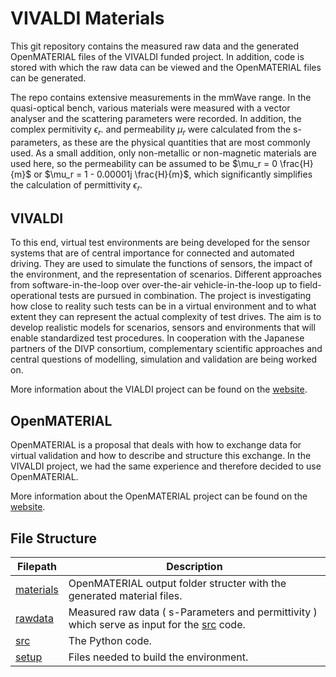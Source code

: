 # VIVALDI Materials

This git repository contains the measured raw data and the generated OpenMATERIAL files of the VIVALDI funded project. In addition, code is stored with which the raw data can be viewed and the OpenMATERIAL files can be generated.

The repo contains extensive measurements in the mmWave range.
In the quasi-optical bench, various materials were measured with a vector analyser and the scattering  parameters were recorded.
In addition, the complex permitivity $\epsilon_r$. 
and permeability $\mu_r$ were calculated from the s-parameters, as these are the physical quantities that are most commonly used. As a small addition, only non-metallic or non-magnetic materials are used here, so the permeability can be assumed to be  $\mu_r = 0 \frac{H}{m}$ or $\mu_r = 1 - 0.00001j \frac{H}{m}$, which significantly simplifies the calculation of permittivity $\epsilon_r$.

## VIVALDI

To this end, virtual test environments are being developed for the sensor systems that are of central importance for connected and automated driving. They are used to simulate the functions of sensors, the impact of the environment, and the representation of scenarios. Different approaches from software-in-the-loop over over-the-air vehicle-in-the-loop up to field-operational tests are pursued in combination. The project is investigating how close to reality such tests can be in a virtual environment and to what extent they can represent the actual complexity of test drives. The aim is to develop realistic models for scenarios, sensors and environments that will enable standardized test procedures. In cooperation with the Japanese partners of the DIVP consortium, complementary scientific approaches and central questions of modelling, simulation and validation are being worked on.

More information about the VIALDI project can be found on the [website](https://www.safecad-vivid.net/).

## OpenMATERIAL

OpenMATERIAL is a proposal that deals with how to exchange data for virtual validation and how to describe and structure this exchange. In the VIVALDI project, we had the same experience and therefore decided to use OpenMATERIAL. 

More information about the OpenMATERIAL project can be found on the [website](https://github.com/LudwigFriedmann/OpenMATERIAL).

## File Structure

| Filepath  | Description |
| ------------- | ------------- |
| [materials](./materials) | OpenMATERIAL output folder structer with the generated material files. |
| [rawdata](./rawdata) | Measured raw data ( s-Parameters and permittivity ) which serve as input for the [src](./src) code. |
| [src](./src) | The Python code. |
| [setup](./rawdata) | Files needed to build the environment. |